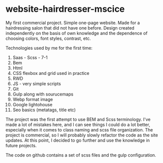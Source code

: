 # website-hairdresser-mscice

My first commercial project. Simple one-page website. Made for a hairdressing salon that did not have one before.
Design created independently on the basis of own knowledge and the dependence of choosing colors, font styles, contrast, etc.

Technologies used by me for the first time:
1. Saas - Scss - 7-1
2. Bem
3. Html
4. CSS flexbox and grid used in practice
5. RWD
6. JS - very simple scripts
7. Git
8. Gulp along with sourucemaps
9. Webp format image
10. Google lightohouse
11. Seo basics (metatags, title etc)

The project was the first attempt to use BEM and Scss terminology. I've made a lot of mistakes here, and I can see things I could do a lot better, especially when it comes to class naming and scss file organization. The project is commercial, so I will probably slowly refactor the code as the site updates. At this point, I decided to go further and use the knowledge in future projects.

The code on github contains a set of scss files and the gulp configuration.
